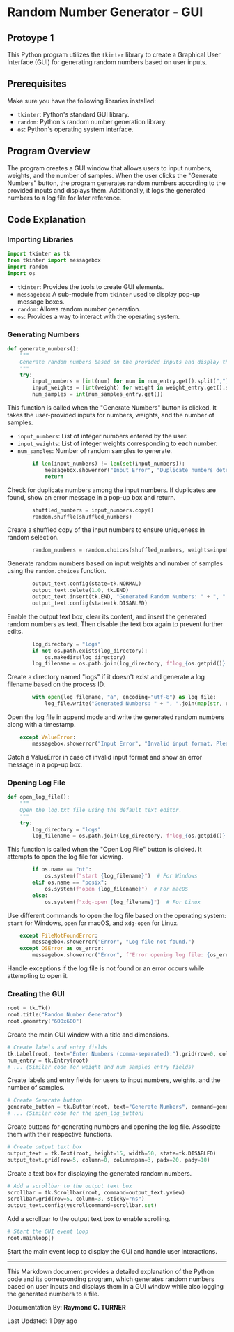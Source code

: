 
# Random Number Generator - GUI
## Protoype 1

This Python program utilizes the `tkinter` library to create a Graphical User Interface (GUI) for generating random numbers based on user inputs.

## Prerequisites

Make sure you have the following libraries installed:

- `tkinter`: Python's standard GUI library.
- `random`: Python's random number generation library.
- `os`: Python's operating system interface.

## Program Overview

The program creates a GUI window that allows users to input numbers, weights, and the number of samples. When the user clicks the "Generate Numbers" button, the program generates random numbers according to the provided inputs and displays them. Additionally, it logs the generated numbers to a log file for later reference.

## Code Explanation

### Importing Libraries

```python
import tkinter as tk
from tkinter import messagebox
import random
import os
```

- `tkinter`: Provides the tools to create GUI elements.
- `messagebox`: A sub-module from `tkinter` used to display pop-up message boxes.
- `random`: Allows random number generation.
- `os`: Provides a way to interact with the operating system.

### Generating Numbers

```python
def generate_numbers():
    """
    Generate random numbers based on the provided inputs and display them in the output text box.
    """
    try:
        input_numbers = [int(num) for num in num_entry.get().split(",")]
        input_weights = [int(weight) for weight in weight_entry.get().split(",")]
        num_samples = int(num_samples_entry.get())
```

This function is called when the "Generate Numbers" button is clicked. It takes the user-provided inputs for numbers, weights, and the number of samples.

- `input_numbers`: List of integer numbers entered by the user.
- `input_weights`: List of integer weights corresponding to each number.
- `num_samples`: Number of random samples to generate.

```python
        if len(input_numbers) != len(set(input_numbers)):
            messagebox.showerror("Input Error", "Duplicate numbers detected. Please provide unique numbers.")
            return
```

Check for duplicate numbers among the input numbers. If duplicates are found, show an error message in a pop-up box and return.

```python
        shuffled_numbers = input_numbers.copy()
        random.shuffle(shuffled_numbers)
```

Create a shuffled copy of the input numbers to ensure uniqueness in random selection.

```python
        random_numbers = random.choices(shuffled_numbers, weights=input_weights, k=num_samples)
```

Generate random numbers based on input weights and number of samples using the `random.choices` function.

```python
        output_text.config(state=tk.NORMAL)
        output_text.delete(1.0, tk.END)
        output_text.insert(tk.END, "Generated Random Numbers: " + ", ".join(map(str, random_numbers)) + "\n")
        output_text.config(state=tk.DISABLED)
```

Enable the output text box, clear its content, and insert the generated random numbers as text. Then disable the text box again to prevent further edits.

```python
        log_directory = "logs"
        if not os.path.exists(log_directory):
            os.makedirs(log_directory)
        log_filename = os.path.join(log_directory, f"log_{os.getpid()}.txt")
```

Create a directory named "logs" if it doesn't exist and generate a log filename based on the process ID.

```python
        with open(log_filename, "a", encoding="utf-8") as log_file:
            log_file.write("Generated Numbers: " + ", ".join(map(str, random_numbers)) + "\n")
```

Open the log file in append mode and write the generated random numbers along with a timestamp.

```python
    except ValueError:
        messagebox.showerror("Input Error", "Invalid input format. Please enter valid numbers and weights.")
```

Catch a ValueError in case of invalid input format and show an error message in a pop-up box.

### Opening Log File

```python
def open_log_file():
    """
    Open the log.txt file using the default text editor.
    """
    try:
        log_directory = "logs"
        log_filename = os.path.join(log_directory, f"log_{os.getpid()}.txt")
```

This function is called when the "Open Log File" button is clicked. It attempts to open the log file for viewing.

```python
        if os.name == "nt":
            os.system(f"start {log_filename}")  # For Windows
        elif os.name == "posix":
            os.system(f"open {log_filename}")  # For macOS
        else:
            os.system(f"xdg-open {log_filename}")  # For Linux
```

Use different commands to open the log file based on the operating system: `start` for Windows, `open` for macOS, and `xdg-open` for Linux.

```python
    except FileNotFoundError:
        messagebox.showerror("Error", "Log file not found.")
    except OSError as os_error:
        messagebox.showerror("Error", f"Error opening log file: {os_error}")
```

Handle exceptions if the log file is not found or an error occurs while attempting to open it.

### Creating the GUI

```python
root = tk.Tk()
root.title("Random Number Generator")
root.geometry("600x600")
```

Create the main GUI window with a title and dimensions.

```python
# Create labels and entry fields
tk.Label(root, text="Enter Numbers (comma-separated):").grid(row=0, column=0, padx=20, pady=10, sticky="e")
num_entry = tk.Entry(root)
# ... (Similar code for weight and num_samples entry fields)
```

Create labels and entry fields for users to input numbers, weights, and the number of samples.

```python
# Create Generate button
generate_button = tk.Button(root, text="Generate Numbers", command=generate_numbers)
# ... (Similar code for the open_log_button)
```

Create buttons for generating numbers and opening the log file. Associate them with their respective functions.

```python
# Create output text box
output_text = tk.Text(root, height=15, width=50, state=tk.DISABLED)
output_text.grid(row=5, column=0, columnspan=3, padx=20, pady=10)
```

Create a text box for displaying the generated random numbers.

```python
# Add a scrollbar to the output text box
scrollbar = tk.Scrollbar(root, command=output_text.yview)
scrollbar.grid(row=5, column=3, sticky="ns")
output_text.config(yscrollcommand=scrollbar.set)
```

Add a scrollbar to the output text box to enable scrolling.

```python
# Start the GUI event loop
root.mainloop()
```

Start the main event loop to display the GUI and handle user interactions.

---

This Markdown document provides a detailed explanation of the Python code and its corresponding program, which generates random numbers based on user inputs and displays them in a GUI window while also logging the generated numbers to a file.

Documentation By: **Raymond C. TURNER**

Last Updated: 1 Day ago